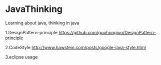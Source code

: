 # JavaThinking
Learning about java, thinking in java


1.DesignPattern-principle
https://github.com/guohongjun/DesignPattern-principle

2.CodeStyle
http://www.hawstein.com/posts/google-java-style.html

3.eclipse usage